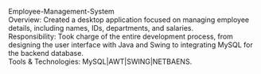 Employee-Management-System<br/>
Overview: Created a desktop application focused on
managing employee details, including names, IDs,
departments, and salaries.<br/>
Responsibility: Took charge of the entire development
process, from designing the user interface with Java and
Swing to integrating MySQL for the backend database.<br/>
Tools & Technologies: MySQL|AWT|SWING|NETBAENS.


